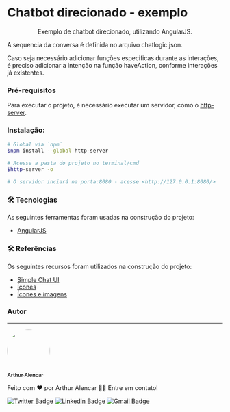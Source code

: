 
# Chatbot direcionado - exemplo
<p align="center">Exemplo de chatbot direcionado, utilizando AngularJS.</p>

A sequencia da conversa é definida no arquivo chatlogic.json.

Caso seja necessário adicionar funções especificas durante as interações, é preciso adicionar a intenção na função haveAction, conforme interações já existentes.

### Pré-requisitos

Para executar o projeto, é necessário executar um servidor, como o [http-server](https://www.npmjs.com/package/http-server).

### Instalação:
```bash
# Global via `npm`
$npm install --global http-server

# Acesse a pasta do projeto no terminal/cmd
$http-server -o

# O servidor inciará na porta:8080 - acesse <http://127.0.0.1:8080/>
```

### 🛠 Tecnologias

As seguintes ferramentas foram usadas na construção do projeto:

- [AngularJS](https://angularjs.org/)

### 🛠 Referências

Os seguintes recursos foram utilizados na construção do projeto:

- [Simple Chat UI](https://codepen.io/sajadhsm/pen/odaBdd)
- [Ícones](https://www.flaticon.com/)
- [Ícones e imagens](https://www.freepik.com/)

### Autor
---

<a href="https://github.com/arthuras96">
 <img style="border-radius: 50%;" src="https://avatars3.githubusercontent.com/u/37410769?s=400&u=5660153db0fed01e80d1d797550f875b3b2a12a2&v=4" width="100px;" alt=""/>
 <br />
 <sub><b>Arthur Alencar</b></sub></a>


Feito com ❤️ por Arthur Alencar 👋🏽 Entre em contato!

[![Twitter Badge](https://img.shields.io/badge/-@ArthurAlencar_S-1ca0f1?style=flat-square&labelColor=1ca0f1&logo=twitter&logoColor=white&link=https://twitter.com/ArthurAlencar_S)](https://twitter.com/ArthurAlencar_S) 
[![Linkedin Badge](https://img.shields.io/badge/-Arthur-blue?style=flat-square&logo=Linkedin&logoColor=white&link=https://www.linkedin.com/in/arthuralencarsilva/)](https://www.linkedin.com/in/arthuralencarsilva/) 
[![Gmail Badge](https://img.shields.io/badge/-arthuralencarsilva@gmail.com-c14438?style=flat-square&logo=Gmail&logoColor=white&link=mailto:tgmarinho@gmail.com)](mailto:arthuralencarsilva@gmail.com)

